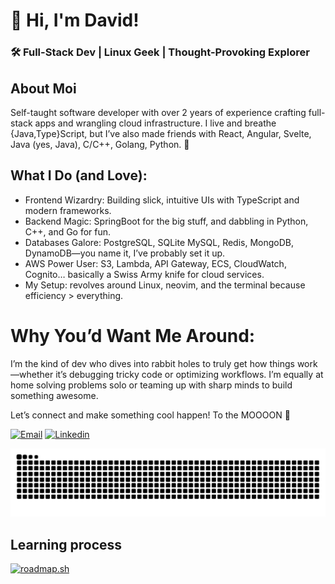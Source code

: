 # 👋 Hi, I'm David!
### 🛠 Full-Stack Dev | Linux Geek | Thought-Provoking Explorer

## About Moi
Self-taught software developer with over 2 years of experience crafting full-stack apps and wrangling cloud infrastructure.
I live and breathe {Java,Type}Script, but I’ve also made friends with React, Angular, Svelte, Java (yes, Java), C/C++, Golang, Python. 🤟

## What I Do (and Love):
- Frontend Wizardry: Building slick, intuitive UIs with TypeScript and modern frameworks.
- Backend Magic: SpringBoot for the big stuff, and dabbling in Python, C++, and Go for fun.
- Databases Galore: PostgreSQL, SQLite MySQL, Redis, MongoDB, DynamoDB—you name it, I’ve probably set it up.
- AWS Power User: S3, Lambda, API Gateway, ECS, CloudWatch, Cognito… basically a Swiss Army knife for cloud services.
- My Setup: revolves around Linux, neovim, and the terminal because efficiency > everything.

# Why You’d Want Me Around:
I’m the kind of dev who dives into rabbit holes to truly get how things work—whether it’s debugging tricky code or optimizing workflows.
I’m equally at home solving problems solo or teaming up with sharp minds to build something awesome.

Let’s connect and make something cool happen! To the MOOOON 🚀

[![Email](https://img.shields.io/badge/gmail-f59794?style=for-the-badge&logo=gmail&logoColor=white&labelColor=101010)](mailto:jdrueda513@duck.com)
[![Linkedin](https://img.shields.io/badge/linkedin-52a8d5?style=for-the-badge&logo=linkedin&logoColor=white&labelColor=101010)](https://www.linkedin.com/in/j-se)

<picture>
  <source media="(prefers-color-scheme: dark)" srcset="https://raw.githubusercontent.com/DavidDeadly/DavidDeadly/output/snake-dark.svg" />
  <source media="(prefers-color-scheme: light)" srcset="https://raw.githubusercontent.com/DavidDeadly/DavidDeadly/output/snake.svg" />
  <img alt="github-snake" src="https://raw.githubusercontent.com/DavidDeadly/DavidDeadly/output/snake.svg" />
</picture>

## Learning process
[![roadmap.sh](https://roadmap.sh/card/wide/66a7a82eee6a29a2edfb9a67?variant=dark)](https://roadmap.sh)

